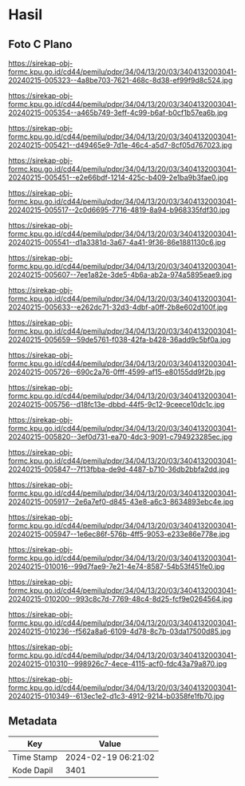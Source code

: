 # Hasil

## Foto C Plano

https://sirekap-obj-formc.kpu.go.id/cd44/pemilu/pdpr/34/04/13/20/03/3404132003041-20240215-005323--4a8be703-7621-468c-8d38-ef99f9d8c524.jpg

https://sirekap-obj-formc.kpu.go.id/cd44/pemilu/pdpr/34/04/13/20/03/3404132003041-20240215-005354--a465b749-3eff-4c99-b6af-b0cf1b57ea6b.jpg

https://sirekap-obj-formc.kpu.go.id/cd44/pemilu/pdpr/34/04/13/20/03/3404132003041-20240215-005421--d49465e9-7d1e-46c4-a5d7-8cf05d767023.jpg

https://sirekap-obj-formc.kpu.go.id/cd44/pemilu/pdpr/34/04/13/20/03/3404132003041-20240215-005451--e2e66bdf-1214-425c-b409-2e1ba9b3fae0.jpg

https://sirekap-obj-formc.kpu.go.id/cd44/pemilu/pdpr/34/04/13/20/03/3404132003041-20240215-005517--2c0d6695-7716-4819-8a94-b968335fdf30.jpg

https://sirekap-obj-formc.kpu.go.id/cd44/pemilu/pdpr/34/04/13/20/03/3404132003041-20240215-005541--d1a3381d-3a67-4a41-9f36-86e1881130c6.jpg

https://sirekap-obj-formc.kpu.go.id/cd44/pemilu/pdpr/34/04/13/20/03/3404132003041-20240215-005607--7ee1a82e-3de5-4b6a-ab2a-974a5895eae9.jpg

https://sirekap-obj-formc.kpu.go.id/cd44/pemilu/pdpr/34/04/13/20/03/3404132003041-20240215-005633--e262dc71-32d3-4dbf-a0ff-2b8e602d100f.jpg

https://sirekap-obj-formc.kpu.go.id/cd44/pemilu/pdpr/34/04/13/20/03/3404132003041-20240215-005659--59de5761-f038-42fa-b428-36add9c5bf0a.jpg

https://sirekap-obj-formc.kpu.go.id/cd44/pemilu/pdpr/34/04/13/20/03/3404132003041-20240215-005726--690c2a76-0fff-4599-af15-e80155dd9f2b.jpg

https://sirekap-obj-formc.kpu.go.id/cd44/pemilu/pdpr/34/04/13/20/03/3404132003041-20240215-005756--d18fc13e-dbbd-44f5-9c12-9ceece10dc1c.jpg

https://sirekap-obj-formc.kpu.go.id/cd44/pemilu/pdpr/34/04/13/20/03/3404132003041-20240215-005820--3ef0d731-ea70-4dc3-9091-c794923285ec.jpg

https://sirekap-obj-formc.kpu.go.id/cd44/pemilu/pdpr/34/04/13/20/03/3404132003041-20240215-005847--7f13fbba-de9d-4487-b710-36db2bbfa2dd.jpg

https://sirekap-obj-formc.kpu.go.id/cd44/pemilu/pdpr/34/04/13/20/03/3404132003041-20240215-005917--2e6a7ef0-d845-43e8-a6c3-8634893ebc4e.jpg

https://sirekap-obj-formc.kpu.go.id/cd44/pemilu/pdpr/34/04/13/20/03/3404132003041-20240215-005947--1e6ec86f-576b-4ff5-9053-e233e86e778e.jpg

https://sirekap-obj-formc.kpu.go.id/cd44/pemilu/pdpr/34/04/13/20/03/3404132003041-20240215-010016--99d7fae9-7e21-4e74-8587-54b53f451fe0.jpg

https://sirekap-obj-formc.kpu.go.id/cd44/pemilu/pdpr/34/04/13/20/03/3404132003041-20240215-010200--993c8c7d-7769-48c4-8d25-fcf9e0264564.jpg

https://sirekap-obj-formc.kpu.go.id/cd44/pemilu/pdpr/34/04/13/20/03/3404132003041-20240215-010236--f562a8a6-6109-4d78-8c7b-03da17500d85.jpg

https://sirekap-obj-formc.kpu.go.id/cd44/pemilu/pdpr/34/04/13/20/03/3404132003041-20240215-010310--998926c7-4ece-4115-acf0-fdc43a79a870.jpg

https://sirekap-obj-formc.kpu.go.id/cd44/pemilu/pdpr/34/04/13/20/03/3404132003041-20240215-010349--613ec1e2-d1c3-4912-9214-b0358fe1fb70.jpg


## Metadata

| Key        | Value               |
| ---------- | ------------------- |
| Time Stamp | 2024-02-19 06:21:02 |
| Kode Dapil | 3401                |



